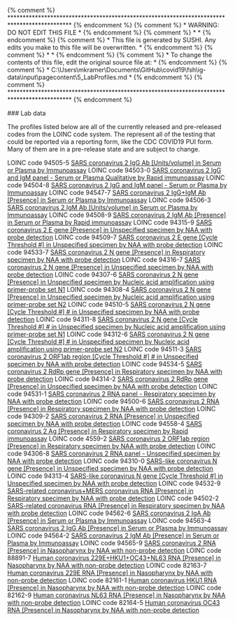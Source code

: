 {% comment %} ******************************************************************************************** {% endcomment %}
{% comment %} *                              WARNING: DO NOT EDIT THIS FILE                              * {% endcomment %}
{% comment %} *                                                                                          * {% endcomment %}
{% comment %} * This file is generated by SUSHI. Any edits you make to this file will be overwritten.    * {% endcomment %}
{% comment %} *                                                                                          * {% endcomment %}
{% comment %} * To change the contents of this file, edit the original source file at:                   * {% endcomment %}
{% comment %} * C:\Users\mkramer\Documents\GitHub\covid19\fsh\ig-data\input\pagecontent\5_LabProfiles.md * {% endcomment %}
{% comment %} ******************************************************************************************** {% endcomment %}

﻿### Lab data

The profiles listed below are all of the currently released and pre-released codes from the LOINC code system.  The represent all of the testing that could be reported via a reporting form, like the CDC COVID19 PUI form.  Many of them are in a pre-release state and are subject to change.

LOINC code 94505-5 [SARS coronavirus 2 IgG Ab \[Units/volume\] in Serum or Plasma by Immunoassay](StructureDefinition-SARScoronavirus2AbIgGAcncPtSerPlasQnIALabObs.html)
LOINC code 94503-0 [SARS coronavirus 2 IgG and IgM panel - Serum or Plasma Qualitative by Rapid immunoassay](StructureDefinition-SARScoronavirus2AbIgGandIgMpanelPtSerPlasQnIALabObs.html)
LOINC code 94504-8 [SARS coronavirus 2 IgG and IgM panel - Serum or Plasma by Immunoassay](StructureDefinition-SARScoronavirus2AbIgGandIgMpanelPtSerPlasOrdIArapidLabObs.html)
LOINC code 94547-7 [SARS coronavirus 2 IgG+IgM Ab \[Presence\] in Serum or Plasma by Immunoassay](StructureDefinition-SARScoronavirus2AbIgGPlusIgMPrThrPtSerPlasOrdIALabObs.html)
LOINC code 94506-3 [SARS coronavirus 2 IgM Ab \[Units/volume\] in Serum or Plasma by Immunoassay](StructureDefinition-SARScoronavirus2AbIgMAcncPtSerPlasQnIALabObs.html)
LOINC code 94508-9 [SARS coronavirus 2 IgM Ab \[Presence\] in Serum or Plasma by Rapid immunoassay](StructureDefinition-SARScoronavirus2AbIgMPrThrPtSerPlasOrdIArapidLabObs.html)
LOINC code 94315-9 [SARS coronavirus 2 E gene \[Presence\] in Unspecified specimen by NAA with probe detection](StructureDefinition-SARScoronavirus2EGenePrThrPtXXXOrdPrbAmpTarLabObs.html)
LOINC code 94509-7 [SARS coronavirus 2 E gene \[Cycle Threshold #\] in Unspecified specimen by NAA with probe detection](StructureDefinition-SARScoronavirus2EGeneThreshNumPtXXXQnPrbAmpTarLabObs.html)
LOINC code 94533-7 [SARS coronavirus 2 N gene \[Presence\] in Respiratory specimen by NAA with probe detection](StructureDefinition-SARScoronavirus2NGenePrThrPtRespOrdPrbAmpTarLabObs.html)
LOINC code 94316-7 [SARS coronavirus 2 N gene \[Presence\] in Unspecified specimen by NAA with probe detection](StructureDefinition-SARScoronavirus2NgenePrThrPtXXXOrdPrbAmpTarLabObs.html)
LOINC code 94307-6 [SARS coronavirus 2 N gene \[Presence\] in Unspecified specimen by Nucleic acid amplification using primer-probe set N1](StructureDefinition-SARSCoV2NgenePrThrPtXXXOrdPrbAmpTarPrimerProbeSetN1LabObs.html)
LOINC code 94308-4 [SARS coronavirus 2 N gene \[Presence\] in Unspecified specimen by Nucleic acid amplification using primer-probe set N2](StructureDefinition-SARSCoV2NgenePrThrPtXXXOrdPrbAmpTarPrimerProbeSetN2LabObs.html)
LOINC code 94510-5 [SARS coronavirus 2 N gene \[Cycle Threshold #\] # in Unspecified specimen by NAA with probe detection](StructureDefinition-SARScoronavirus2NgeneThreshNumPtXXXQnPrbAmpTarLabObs.html)
LOINC code 94311-8 [SARS coronavirus 2 N gene \[Cycle Threshold #\] # in Unspecified specimen by Nucleic acid amplification using primer-probe set N1](StructureDefinition-SARSCoV2NgeneThreshNumPtXXXQnPrbAmpTarPrimerProbeSetN1LabObs.html)
LOINC code 94312-6 [SARS coronavirus 2 N gene \[Cycle Threshold #\] # in Unspecified specimen by Nucleic acid amplification using primer-probe set N2](StructureDefinition-SARSCoV2NgeneThreshNumPtXXXQnPrbAmpTarPrimerProbeSetN2LabObs.html)
LOINC code 94511-3 [SARS coronavirus 2 ORF1ab region \[Cycle Threshold #\] # in Unspecified specimen by NAA with probe detection](StructureDefinition-SARSCoV2ORF1abRespQlNAAprobeLabObs.html)
LOINC code 94534-5 [SARS coronavirus 2 RdRp gene \[Presence\] in Respiratory specimen by NAA with probe detection](StructureDefinition-SARScoronavirus2RdRpGenePrThePtRespOrdPrbAmpTarLabObs.html)
LOINC code 94314-2 [SARS coronavirus 2 RdRp gene \[Presence\] in Unspecified specimen by NAA with probe detection](StructureDefinition-SARScoronavirus2RdRpGenePrThrPtXXXOrdPrbAmpTarLabObs.html)
LOINC code 94531-1 [SARS coronavirus 2 RNA panel - Respiratory specimen by NAA with probe detection](StructureDefinition-SARScoronavirus2RNAPanelPtRespPrbAmpTarLabObs.html)
LOINC code 94500-6 [SARS coronavirus 2 RNA \[Presence\] in Respiratory specimen by NAA with probe detection](StructureDefinition-SARScoronavirus2RNAPrThrPtRespOrdPrbAmpTarLabObs.html)
LOINC code 94309-2 [SARS coronavirus 2 RNA \[Presence\] in Unspecified specimen by NAA with probe detection](StructureDefinition-SARScoronavirus2RNAPrThrPtXXXOrdPrbAmpTarLabObs.html)
LOINC code 94558-4 [SARS coronavirus 2 Ag \[Presence\] in Respiratory specimen by Rapid immunoassay](StructureDefinition-SARSCoV2AgRespQlIArapidLabObs.html)
LOINC code 4559-2 [SARS coronavirus 2 ORF1ab region \[Presence\] in Respiratory specimen by NAA with probe detection](StructureDefinition-SARScoronavirus2ORF1AbRegionThreshNumPtXXXQnPrbAmpTarLabObs.html)
LOINC code 94306-8 [SARS coronavirus 2 RNA panel - Unspecified specimen by NAA with probe detection](StructureDefinition-SARSCoV2RNAPnlXXXNAAprobePanelLabObs.html)
LOINC code 94310-0 [SARS-like coronavirus N gene \[Presence\] in Unspecified specimen by NAA with probe detection](StructureDefinition-SARSLikecoronavirusNGenePrThrPtXXXOrdPrbAmpTarLabObs.html)
LOINC code 94313-4 [SARS-like coronavirus N gene \[Cycle Threshold #\] in Unspecified specimen by NAA with probe detection](StructureDefinition-SARSLikecoronavirusNGeneThreshNumPtXXXQnPrbAmpTarLabObs.html)
LOINC code 94532-9 [SARS-related coronavirus+MERS coronavirus RNA \[Presence\] in Respiratory specimen by NAA with probe detection](StructureDefinition-SARSrelatedCoVPlusMERSCoVRNAPrThrPtRespOrdPrbAmpTarLabObs.html)
LOINC code 94502-2 [SARS-related coronavirus RNA \[Presence\] in Respiratory specimen by NAA with probe detection](StructureDefinition-SARSRelatedCoronavirusRNAPrThrPtRespOrdPrbAmpTarLabObs.html)
LOINC code 94562-6 [SARS coronavirus 2 IgA Ab \[Presence\] in Serum or Plasma by Immunoassay](StructureDefinition-SARScoronavirus2AbIgAPrThrPtSerPlasOrdIALabObs.html)
LOINC code 94563-4 [SARS coronavirus 2 IgG Ab \[Presence\] in Serum or Plasma by Immunoassay]()
LOINC code 94564-2 [SARS coronavirus 2 IgM Ab \[Presence\] in Serum or Plasma by Immunoassay](StructureDefinition-SARScoronavirus2AbIgMPrThrPtSerPlasOrdIALabObs.html)
LOINC code 94565-9 [SARS coronavirus 2 RNA \[Presence\] in Nasopharynx by NAA with non-probe detection](StructureDefinition-SARScoronavirus2RNAPrThrPtNphOrdNonprobeamptarLabObs.html)
LOINC code 88891-7 [Human coronavirus 229E+HKU1+OC43+NL63 RNA \[Presence\] in Nasopharynx by NAA with non-probe detection]()
LOINC code 82163-7 [Human coronavirus 229E RNA \[Presence\] in Nasopharynx by NAA with non-probe detection](StructureDefinition-Humancoronavirus229ERNAPrThrPtNphOrdNonprobeamptarLabObs.html)
LOINC code 82161-1 [Human coronavirus HKU1 RNA \[Presence\] in Nasopharynx by NAA with non-probe detection](StructureDefinition-HumancoronavirusHKU1RNAPrThrPtNphOrdNonprobeamptarLabObs.html)
LOINC code 82162-9 [Human coronavirus NL63 RNA \[Presence\] in Nasopharynx by NAA with non-probe detection](StructureDefinition-HumancoronavirusNL63RNAPrThrPtNphOrdNonprobeamptarLabObs.html)
LOINC code 82164-5 [Human coronavirus OC43 RNA \[Presence\] in Nasopharynx by NAA with non-probe detection](StructureDefinition-HumancoronavirusOC43RNAPrThrPtNphOrdNonprobeamptarLabObs.html)